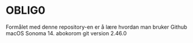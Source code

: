 # OBLIG0
Formålet med denne repository-en er å lære hvordan man bruker Github
macOS Sonoma 14.
abokorom
git version 2.46.0
